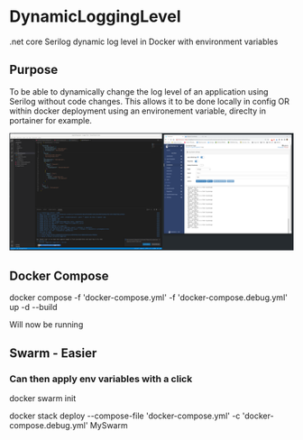 # DynamicLoggingLevel
.net core Serilog dynamic  log level in Docker with environment variables 

## Purpose
To be able to dynamically change the log level of an application using Serilog without code changes.
This allows it to be done locally in config OR within docker deployment using an environement variable, direclty in portainer for example. 

![Pic](https://github.com/Alchemy86/DynamicLoggingLevel/blob/main/Screenshot%20from%202022-07-06%2010-47-20.png?raw=true)

## Docker Compose
docker compose -f 'docker-compose.yml' -f 'docker-compose.debug.yml' up -d --build  

Will now be running

## Swarm - Easier
### Can then apply env variables with a click

docker swarm init

docker stack deploy --compose-file 'docker-compose.yml' -c 'docker-compose.debug.yml' MySwarm

